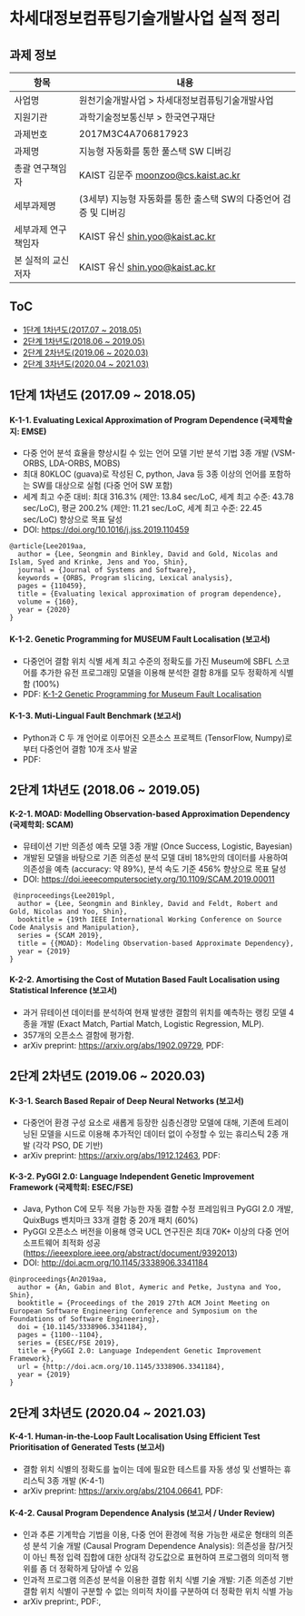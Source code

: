 # 차세대정보컴퓨팅기술개발사업 실적 정리

## 과제 정보

| 항목 | 내용 |
| - | - |
| 사업명              | 원천기술개발사업 > 차세대정보컴퓨팅기술개발사업              |
| 지원기관            | 과학기술정보통신부 > 한국연구재단                            |
| 과제번호            | 2017M3C4A706817923                                           |
| 과제명              | 지능형 자동화를 통한 풀스택 SW 디버깅                        |
| 총괄 연구책임자     | KAIST 김문주 [moonzoo@cs.kaist.ac.kr](mailto:moonzoo@cs.kaist.ac.kr) |
| 세부과제명          | (3세부) 지능형 자동화를 통한 출스택 SW의 다중언어 검증 및 디버깅 |
| 세부과제 연구책임자 | KAIST 유신 [shin.yoo@kaist.ac.kr](mailto:shin.yoo@kaist.ac.kr) |
| 본 실적의 교신저자  | KAIST 유신 [shin.yoo@kaist.ac.kr](mailto:shin.yoo@kaist.ac.kr) |

## ToC
- [1단계 1차년도(2017.07 ~ 2018.05)](#1단계-1차년도-201709--201805)
- [2단계 1차년도(2018.06 ~ 2019.05)](#2단계-1차년도-201806--201905)
- [2단계 2차년도(2019.06 ~ 2020.03)](#2단계-2차년도-201906--202003)
- [2단계 3차년도(2020.04 ~ 2021.03)](#2단계-3차년도-202004--202103)

## 1단계 1차년도 (2017.09 ~ 2018.05)

#### K-1-1. Evaluating Lexical Approximation of Program Dependence (국제학술지: EMSE)

- 다중 언어 분석 효율을 향상시킬 수 있는 언어 모델 기반 분석 기법 3종 개발 (VSM-ORBS, LDA-ORBS, MOBS)
- 최대 80KLOC (guava)로 작성된 C, python, Java 등 3종 이상의 언어를 포함하는 SW를 대상으로 실험 (다중 언어 SW 포함)
- 세계 최고 수준 대비: 최대 316.3% (제안: 13.84 sec/LoC, 세계 최고 수준: 43.78 sec/LoC), 평균 200.2% (제안: 11.21 sec/LoC, 세계 최고 수준: 22.45 sec/LoC) 향상으로 목표 달성
- DOI: https://doi.org/10.1016/j.jss.2019.110459

```
@article{Lee2019aa,
  author = {Lee, Seongmin and Binkley, David and Gold, Nicolas and Islam, Syed and Krinke, Jens and Yoo, Shin},
  journal = {Journal of Systems and Software},
  keywords = {ORBS, Program slicing, Lexical analysis},
  pages = {110459},
  title = {Evaluating lexical approximation of program dependence},
  volume = {160},
  year = {2020}
}
```

#### K-1-2. Genetic Programming for MUSEUM Fault Localisation (보고서)

- 다중언어 결함 위치 식별 세계 최고 수준의 정확도를 가진 Museum에 SBFL 스코어를 추가한 유전 프로그래밍 모델을 이용해 분석한 결함 8개를 모두 정확하게 식별함 (100%)
- PDF: [K-1-2 Genetic Programming for Museum Fault Localisation](https://github.com/coinse/NGICDP_Div3_KAIST/blob/main/stage1year1/K-1-2%20Genetic%20Programming%20for%20MUSEUM%20Fault%20Localisation.pdf)

#### K-1-3. Muti-Lingual Fault Benchmark (보고서)

- Python과 C 두 개 언어로 이루어진 오픈소스 프로젝트 (TensorFlow, Numpy)로부터 다중언어 결함 10개 조사 발굴
- PDF: 

## 2단계 1차년도 (2018.06 ~ 2019.05)

#### K-2-1. MOAD: Modelling Observation-based Approximation Dependency (국제학회: SCAM)

- 뮤테이션 기반 의존성 예측 모델 3종 개발 (Once Success, Logistic, Bayesian)
- 개발된 모델을 바탕으로 기존 의존성 분석 모델 대비 18%만의 데이터를 사용하여 의존성을 예측 (accuracy: 약 89%), 분석 속도 기준 456% 향상으로 목표 달성
- DOI: https://doi.ieeecomputersociety.org/10.1109/SCAM.2019.00011

```
 @inproceedings{Lee2019pl,
  author = {Lee, Seongmin and Binkley, David and Feldt, Robert and Gold, Nicolas and Yoo, Shin},
  booktitle = {19th IEEE International Working Conference on Source Code Analysis and Manipulation},
  series = {SCAM 2019},
  title = {{MOAD}: Modeling Observation-based Approximate Dependency},
  year = {2019}
}
```



#### K-2-2. Amortising the Cost of Mutation Based Fault Localisation using Statistical Inference (보고서)

- 과거 뮤테이션 데이터를 분석하여 현재 발생한 결함의 위치를 예측하는 랭킹 모델 4종을 개발 (Exact Match, Partial Match, Logistic Regression, MLP). 
- 357개의 오픈소스 결함에 평가함.
- arXiv preprint: https://arxiv.org/abs/1902.09729, PDF: 

## 2단계 2차년도 (2019.06 ~ 2020.03)

#### K-3-1. Search Based Repair of Deep Neural Networks  (보고서)

- 다중언어 환경 구성 요소로 새롭게 등장한 심층신경망 모델에 대해, 기존에 트레이닝된 모델을 시드로 이용해 추가적인 데이터 없이 수정할 수 있는 휴리스틱 2종 개발 (각각 PSO, DE 기반)
- arXiv preprint: https://arxiv.org/abs/1912.12463, PDF: 

#### K-3-2. PyGGI 2.0: Language Independent Genetic Improvement Framework (국제학회: ESEC/FSE)

- Java, Python C에 모두 적용 가능한 자동 결함 수정 프레임워크 PyGGI 2.0 개발, QuixBugs 벤치마크 33개 결함 중 20개 패치 (60%)
- PyGGI 오픈소스 버전을 이용해 영국 UCL 연구진은 최대 70K+ 이상의 다중 언어 소프트웨어 최적화 성공 (https://ieeexplore.ieee.org/abstract/document/9392013)
- DOI: http://doi.acm.org/10.1145/3338906.3341184

```
@inproceedings{An2019aa,
  author = {An, Gabin and Blot, Aymeric and Petke, Justyna and Yoo, Shin},
  booktitle = {Proceedings of the 2019 27th ACM Joint Meeting on European Software Engineering Conference and Symposium on the Foundations of Software Engineering},
  doi = {10.1145/3338906.3341184},
  pages = {1100--1104},
  series = {ESEC/FSE 2019},
  title = {PyGGI 2.0: Language Independent Genetic Improvement Framework},
  url = {http://doi.acm.org/10.1145/3338906.3341184},
  year = {2019}
}
```



## 2단계 3차년도 (2020.04 ~ 2021.03)

#### K-4-1. Human-in-the-Loop Fault Localisation Using Efficient Test Prioritisation of Generated Tests (보고서)

- 결함 위치 식별의 정확도를 높이는 데에 필요한 테스트를 자동 생성 및 선별하는 휴리스틱 3종 개발 (K-4-1)
- arXiv preprint: https://arxiv.org/abs/2104.06641, PDF: 

#### K-4-2. Causal Program Dependence Analysis (보고서 / Under Review)

- 인과 추론 기계학습 기법을 이용, 다중 언어 환경에 적용 가능한 새로운 형태의 의존성 분석 기술 개발 (Causal Program Dependence Analysis): 의존성을 참/거짓이 아닌 특정 입력 집합에 대한 상대적 강도값으로 표현하여 프로그램의 의미적 행위를 좀 더 정확하게 담아낼 수 있음
- 인과적 프로그램 의존성 분석을 이용한 결함 위치 식별 기술 개발: 기존 의존성 기반 결함 위치 식별이 구분할 수 없는 의미적 차이를 구분하여 더 정확한 위치 식별 가능
- arXiv preprint:, PDF:, 






